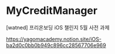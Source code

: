 # MyCreditManager
[watned] 프리온보딩 iOS 챌린지 5월 사전 과제

https://yagomacademy.notion.site/iOS-ba2d0c0bb0b949c896cc28567706e969
